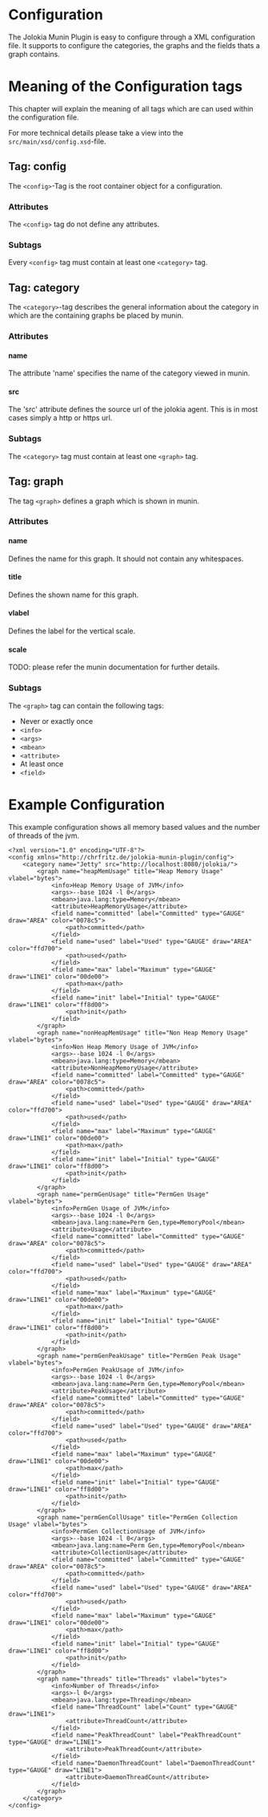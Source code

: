 # Configuration
The Jolokia Munin Plugin is easy to configure through a XML configuration file. It supports
to configure the categories, the graphs and the fields thats a graph contains.

# Meaning of the Configuration tags
This chapter will explain the meaning of all tags which are can used within the configuration file.

For more technical details please take a view into the `src/main/xsd/config.xsd`-file.
## Tag: config
The `<config>`-Tag is the root container object for a configuration.
### Attributes
The `<config>` tag do not define any attributes.
### Subtags
Every `<config>` tag must contain at least one `<category>` tag.
## Tag: category
The `<category>`-tag describes the general information about the category in which are the containing graphs be placed
by munin.
### Attributes
#### name
The attribute 'name' specifies the name of the category viewed in munin.
#### src
The 'src' attribute defines the source url of the jolokia agent. This is in most cases simply a http or https url.
### Subtags
The `<category>` tag must contain at least one `<graph>` tag.

## Tag: graph
The tag `<graph>` defines a graph which is shown in munin.
### Attributes
#### name
Defines the name for this graph. It should not contain any whitespaces.
#### title
Defines the shown name for this graph.
#### vlabel
Defines the label for the vertical scale.
#### scale
TODO: please refer the munin documentation for further details.
### Subtags
The `<graph>` tag can contain the following tags:
* Never or exactly once
 * `<info>`
 * `<args>`
 * `<mbean>`
 * `<attribute>`
* At least once
 * `<field>`

# Example Configuration
This example configuration shows all memory based values and the number of threads of the jvm.

    <?xml version="1.0" encoding="UTF-8"?>
    <config xmlns="http://chrfritz.de/jolokia-munin-plugin/config">
        <category name="Jetty" src="http://localhost:8080/jolokia/">
            <graph name="heapMemUsage" title="Heap Memory Usage" vlabel="bytes">
                <info>Heap Memory Usage of JVM</info>
                <args>--base 1024 -l 0</args>
                <mbean>java.lang:type=Memory</mbean>
                <attribute>HeapMemoryUsage</attribute>
                <field name="committed" label="Committed" type="GAUGE" draw="AREA" color="0078c5">
                    <path>committed</path>
                </field>
                <field name="used" label="Used" type="GAUGE" draw="AREA" color="ffd700">
                    <path>used</path>
                </field>
                <field name="max" label="Maximum" type="GAUGE" draw="LINE1" color="00de00">
                    <path>max</path>
                </field>
                <field name="init" label="Initial" type="GAUGE" draw="LINE1" color="ff8d00">
                    <path>init</path>
                </field>
            </graph>
            <graph name="nonHeapMemUsage" title="Non Heap Memory Usage" vlabel="bytes">
                <info>Non Heap Memory Usage of JVM</info>
                <args>--base 1024 -l 0</args>
                <mbean>java.lang:type=Memory</mbean>
                <attribute>NonHeapMemoryUsage</attribute>
                <field name="committed" label="Committed" type="GAUGE" draw="AREA" color="0078c5">
                    <path>committed</path>
                </field>
                <field name="used" label="Used" type="GAUGE" draw="AREA" color="ffd700">
                    <path>used</path>
                </field>
                <field name="max" label="Maximum" type="GAUGE" draw="LINE1" color="00de00">
                    <path>max</path>
                </field>
                <field name="init" label="Initial" type="GAUGE" draw="LINE1" color="ff8d00">
                    <path>init</path>
                </field>
            </graph>
            <graph name="permGenUsage" title="PermGen Usage" vlabel="bytes">
                <info>PermGen Usage of JVM</info>
                <args>--base 1024 -l 0</args>
                <mbean>java.lang:name=Perm Gen,type=MemoryPool</mbean>
                <attribute>Usage</attribute>
                <field name="committed" label="Committed" type="GAUGE" draw="AREA" color="0078c5">
                    <path>committed</path>
                </field>
                <field name="used" label="Used" type="GAUGE" draw="AREA" color="ffd700">
                    <path>used</path>
                </field>
                <field name="max" label="Maximum" type="GAUGE" draw="LINE1" color="00de00">
                    <path>max</path>
                </field>
                <field name="init" label="Initial" type="GAUGE" draw="LINE1" color="ff8d00">
                    <path>init</path>
                </field>
            </graph>
            <graph name="permGenPeakUsage" title="PermGen Peak Usage" vlabel="bytes">
                <info>PermGen PeakUsage of JVM</info>
                <args>--base 1024 -l 0</args>
                <mbean>java.lang:name=Perm Gen,type=MemoryPool</mbean>
                <attribute>PeakUsage</attribute>
                <field name="committed" label="Committed" type="GAUGE" draw="AREA" color="0078c5">
                    <path>committed</path>
                </field>
                <field name="used" label="Used" type="GAUGE" draw="AREA" color="ffd700">
                    <path>used</path>
                </field>
                <field name="max" label="Maximum" type="GAUGE" draw="LINE1" color="00de00">
                    <path>max</path>
                </field>
                <field name="init" label="Initial" type="GAUGE" draw="LINE1" color="ff8d00">
                    <path>init</path>
                </field>
            </graph>
            <graph name="permGenCollUsage" title="PermGen Collection Usage" vlabel="bytes">
                <info>PermGen CollectionUsage of JVM</info>
                <args>--base 1024 -l 0</args>
                <mbean>java.lang:name=Perm Gen,type=MemoryPool</mbean>
                <attribute>CollectionUsage</attribute>
                <field name="committed" label="Committed" type="GAUGE" draw="AREA" color="0078c5">
                    <path>committed</path>
                </field>
                <field name="used" label="Used" type="GAUGE" draw="AREA" color="ffd700">
                    <path>used</path>
                </field>
                <field name="max" label="Maximum" type="GAUGE" draw="LINE1" color="00de00">
                    <path>max</path>
                </field>
                <field name="init" label="Initial" type="GAUGE" draw="LINE1" color="ff8d00">
                    <path>init</path>
                </field>
            </graph>
            <graph name="threads" title="Threads" vlabel="bytes">
                <info>Number of Threads</info>
                <args>-l 0</args>
                <mbean>java.lang:type=Threading</mbean>
                <field name="ThreadCount" label="Count" type="GAUGE" draw="LINE1">
                    <attribute>ThreadCount</attribute>
                </field>
                <field name="PeakThreadCount" label="PeakThreadCount" type="GAUGE" draw="LINE1">
                    <attribute>PeakThreadCount</attribute>
                </field>
                <field name="DaemonThreadCount" label="DaemonThreadCount" type="GAUGE" draw="LINE1">
                    <attribute>DaemonThreadCount</attribute>
                </field>
            </graph>
        </category>
    </config>
